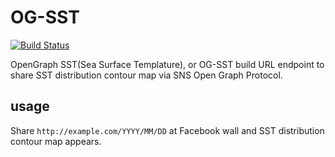 # OG-SST

[![Build Status](https://travis-ci.org/KamataRyo/ogp-sst.svg?branch=master)](https://travis-ci.org/KamataRyo/ogp-sst)

OpenGraph SST(Sea Surface Templature), or OG-SST build URL endpoint to share SST distribution contour map via SNS Open Graph Protocol.

## usage

Share `http://example.com/YYYY/MM/DD` at Facebook wall and SST distribution contour map appears.
